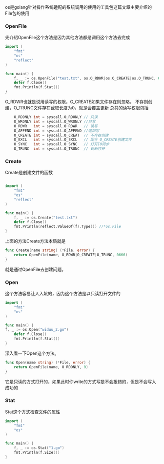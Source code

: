 os是golang针对操作系统适配的系统调用的使用的工具包这篇文章主要介绍的File包的使用

### OpenFile
先介绍OpenFile这个方法是因为其他方法都是调用这个方法去完成
```go
import (
    "fmt"
    "os"
    "reflect"
)

func main() {
	f, _ := os.OpenFile("test.txt", os.O_RDWR|os.O_CREATE|os.O_TRUNC, 0777)
	defer f.Close()
	fmt.Println(f.Stat())
}
```
O_RDWR也就是说用读写的权限，O_CREATE如果文件存在则忽略，
不存则创建，O_TRUNC文件存在截取长度为0，就是会覆盖更新
总共的读写权限包括
```go
	O_RDONLY int = syscall.O_RDONLY // 只读
	O_WRONLY int = syscall.O_WRONLY //只写
	O_RDWR   int = syscall.O_RDWR   // 读写
	O_APPEND int = syscall.O_APPEND //追加写
	O_CREATE int = syscall.O_CREAT  // 不存在创建
	O_EXCL   int = syscall.O_EXCL   // 配合 O_CREATE创建文件
	O_SYNC   int = syscall.O_SYNC   // 打开IO同步
	O_TRUNC  int = syscall.O_TRUNC  // 截断打开
```


### Create
Create是创建文件的函数
```go

import (
    "fmt"
    "os"
    "reflect"
)

func main() {
    f, _ := os.Create("test.txt")
    defer f.Close()
    fmt.Println(reflect.ValueOf(f).Type()) //*os.File
}
```
上面的方法Create方法本质就是
```go
func Create(name string) (*File, error) {
	return OpenFile(name, O_RDWR|O_CREATE|O_TRUNC, 0666)
}
```
就是通过OpenFile去创建问题。

### Open
这个方法容易让人入坑的，因为这个方法是以只读打开文件的
```go
import (
    "fmt"
    "os"
)

func main() {
f, _ := os.Open("widuu_2.go")
	defer f.Close()
	fmt.Println(f.Stat())
}
```
深入看一下Open这个方法。
```go
func Open(name string) (*File, error) {
	return OpenFile(name, O_RDONLY, 0)
}
```
它是只读的方式打开的，如果此时你write的方式写是不会报错的，但是不会写入成功的

### Stat
Stat这个方式检查文件的属性
```go
import (
    "fmt"
    "os"
)

func main() {
    f, _ := os.Stat("1.go")
    fmt.Println(f.Size())
}
```